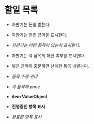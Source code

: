 # 할일 목록

- 자판기는 돈을 받는다.
- 자판기는 받은 금액을 표시한다.
- *자판기는 어떤 품목이 있는지 표시한다.*
- 자판기는 각 품목의 매진 여부를 표시한다.
- 넣은 금액이 충분하면 선택한 품목 내뱉는다.
- *품목 수량 관리*
- *각 품목의 price*
- **item ValueObject**


- **진행중인 항목 표시**
- *완료된 항목 표시*
